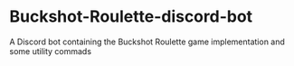 # Buckshot-Roulette-discord-bot
 A Discord bot containing the Buckshot Roulette game implementation and some utility commads
